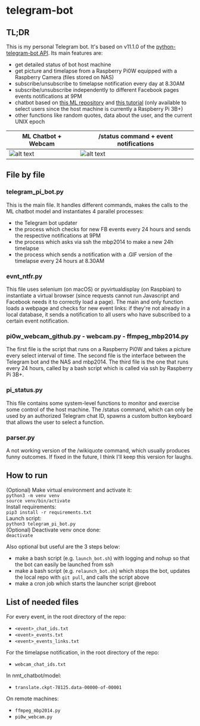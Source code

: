 # telegram-bot

## TL;DR
This is my personal Telegram bot. It's based on v11.1.0 of the [python-telegram-bot API](https://github.com/python-telegram-bot/python-telegram-bot/tree/v11.1.0).
Its main features are:
- get detailed status of bot host machine
- get picture and timelapse from a Raspberry Pi0W equipped with a Raspberry Camera (files stored on NAS)
- subscribe/unsubscribe to timelapse notification every day at 8.30AM
- subscribe/unsubscribe independently to different Facebook pages events notifications at 9PM
- chatbot based on [this ML repository](https://github.com/daniel-kukiela/nmt-chatbot) and [this tutorial](https://pythonprogramming.net/chatbot-deep-learning-python-tensorflow/) (only available to select users since the host machine is currently a Raspberry Pi 3B+)
- other functions like random quotes, data about the user, and the current UNIX epoch

ML Chatbot + Webcam | /status command + event notifications
-------------|--------------
![alt text](https://imgur.com/ibT5xCV.png) | ![alt text](https://imgur.com/XvAiT4H.png)

## File by file
### telegram_pi_bot.py
This is the main file. It handles different commands, makes the calls to the ML chatbot model and instantiates 4 parallel processes:
- the Telegram bot updater
- the process which checks for new FB events every 24 hours and sends the respective notifications at 9PM
- the process which asks via ssh the mbp2014 to make a new 24h timelapse
- the process which sends a notification with a .GIF version of the timelapse every 24 hours at 8.30AM

### evnt_ntfr.py
This file uses selenium (on macOS) or pyvirtualdisplay (on Raspbian) to instantiate a virtual browser (since requests cannot run Javascript and Facebook needs it to correctly load a page). The main and only function loads a webpage and checks for new event links: if they're not already in a local database, it sends a notification to all users who have subscribed to a certain event notification.

### pi0w_webcam_github.py - webcam.py - ffmpeg_mbp2014.py
The first file is the script that runs on a Raspberry Pi0W and takes a picture every select interval of time.
The second file is the interface between the Telegram bot and the NAS and mbp2014.
The third file is the one that runs every 24 hours, called by a bash script which is called via ssh by Raspberry Pi 3B+.

### pi_status.py
This file contains some system-level functions to monitor and exercise some control of the host machine. The /status command, which can only be used by an authorized Telegram chat ID, spawns a custom button keyboard that allows the user to select a function.

### parser.py
A not working version of the /wikiquote command, which usually produces funny outcomes. If fixed in the future, I think I'll keep this version for laughs.

## How to run
(Optional) Make virtual environment and activate it:  
`python3 -m venv venv`  
`source venv/bin/activate`  
Install requirements:  
`pip3 install -r requirements.txt`  
Launch script:  
`python3 telegram_pi_bot.py`  
(Optional) Deactivate venv once done:  
`deactivate`  

Also optional but useful are the 3 steps below:
- make a bash script (e.g. `launch_bot.sh`) with logging and nohup so that the bot can easily be launched from ssh
- make a bash script (e.g. `relaunch_bot.sh`) which stops the bot, updates the local repo with `git pull`, and calls the script above
- make a cron job which starts the launcher script @reboot

## List of needed files
For every event, in the root directory of the repo:
- `<event>_chat_ids.txt`
- `<event>_events.txt`
- `<event>_events_links.txt`
  
For the timelapse notification, in the root directory of the repo:
- `webcam_chat_ids.txt`
  
In nmt_chatbot/model:
- `translate.ckpt-78125.data-00000-of-00001`

On remote machines:
- `ffmpeg_mbp2014.py`
- `pi0w_webcam.py`
